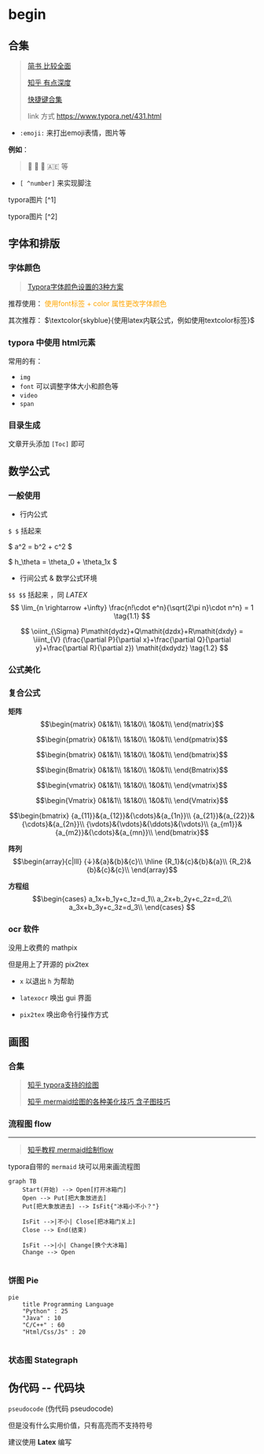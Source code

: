 # begin

## 合集

> [简书 比较全面](https://www.jianshu.com/p/65b514ecad9e)
>
> [知乎 有点深度](https://zhuanlan.zhihu.com/p/596847931)
>
> [快捷键合集](https://blog.csdn.net/zywvvd/article/details/109457257)
>
> link 方式 <https://www.typora.net/431.html>



- `:emoji:` 来打出emoji表情，图片等

**例如**：

> :hugs: :hocho:  :email: :united_arab_emirates: 等

- `[ ^number]` 来实现脚注    

typora图片 [^1]

typora图片 [^2]



## 字体和排版

### 字体颜色

> [Typora字体颜色设置的3种方案](https://blog.csdn.net/liulei952413829/article/details/114670380)

推荐使用： <font color='orange'>使用font标签 + color 属性更改字体颜色</font>

其次推荐： $\textcolor{skyblue}{使用latex内联公式，例如使用textcolor标签}$



### typora 中使用 html元素

常用的有：

- `img`
- `font`    可以调整字体大小和颜色等
- `video`
- `span`



### 目录生成

文章开头添加 `[Toc]` 即可



## 数学公式

### 一般使用

- 行内公式

`$ $` 括起来

$ a^2 = b^2 + c^2 $

$ h_\theta = \theta_0 + \theta_1x $



- 行间公式 & 数学公式环境

`$$ $$` 括起来 ，同 $\mathit{LATEX}$
$$
\lim_{n \rightarrow +\infty} \frac{n!\cdot e^n}{\sqrt{2\pi n}\cdot n^n} = 1 \tag{1.1}
$$

$$
\oiint_{\Sigma} P\mathit{dydz}+Q\mathit{dzdx}+R\mathit{dxdy} = \iiint_{V} (\frac{\partial P}{\partial x}+\frac{\partial Q}{\partial y}+\frac{\partial R}{\partial z}) \mathit{dxdydz} \tag{1.2}
$$



### 公式美化



### 复合公式

**矩阵**
$$\begin{matrix}
0&1&1\\
1&1&0\\
1&0&1\\
\end{matrix}$$

$$\begin{pmatrix}
0&1&1\\
1&1&0\\
1&0&1\\
\end{pmatrix}$$

$$\begin{bmatrix}
0&1&1\\
1&1&0\\
1&0&1\\
\end{bmatrix}$$

$$\begin{Bmatrix}
0&1&1\\
1&1&0\\
1&0&1\\
\end{Bmatrix}$$

$$\begin{vmatrix}
0&1&1\\
1&1&0\\
1&0&1\\
\end{vmatrix}$$

$$\begin{Vmatrix}
0&1&1\\
1&1&0\\
1&0&1\\
\end{Vmatrix}$$

$$\begin{bmatrix}
{a_{11}}&{a_{12}}&{\cdots}&{a_{1n}}\\
{a_{21}}&{a_{22}}&{\cdots}&{a_{2n}}\\
{\vdots}&{\vdots}&{\ddots}&{\vdots}\\
{a_{m1}}&{a_{m2}}&{\cdots}&{a_{mn}}\\
\end{bmatrix}$$

**阵列**
$$\begin{array}{c|lll}
{↓}&{a}&{b}&{c}\\
\hline
{R_1}&{c}&{b}&{a}\\
{R_2}&{b}&{c}&{c}\\
\end{array}$$

**方程组**
$$\begin{cases}
a_1x+b_1y+c_1z=d_1\\
a_2x+b_2y+c_2z=d_2\\
a_3x+b_3y+c_3z=d_3\\
\end{cases}
$$



### ocr 软件

没用上收费的 mathpix

但是用上了开源的 pix2tex

- `x` 以退出 `h` 为帮助

- `latexocr` 唤出 gui 界面
- `pix2tex` 唤出命令行操作方式





## 画图

### 合集

>[知乎 typora支持的绘图](https://zhuanlan.zhihu.com/p/168050791?utm_id=0)
>
>[知乎 mermaid绘图的各种美化技巧 含子图技巧](https://zhuanlan.zhihu.com/p/481032338?utm_id=0)
>
>

### 流程图 flow

----

> [知乎教程 mermaid绘制flow](https://zhuanlan.zhihu.com/p/69495726)

typora自带的 `mermaid` 块可以用来画流程图

```mermaid
graph TB
    Start(开始) --> Open[打开冰箱门]
    Open --> Put[把大象放进去]
    Put[把大象放进去] --> IsFit{"冰箱小不小？"}
    
    IsFit -->|不小| Close[把冰箱门关上]
    Close --> End(结束)
        
    IsFit -->|小| Change[换个大冰箱]
    Change --> Open
    
```





### 饼图 Pie

```mermaid
pie
	title Programming Language
	"Python" : 25
	"Java" : 10
	"C/C++" : 60
	"Html/Css/Js" : 20
	
```





### 状态图 Stategraph





## 伪代码 -- 代码块

`pseudocode` (伪代码 pseudocode)

但是没有什么实用价值，只有高亮而不支持符号

建议使用 **Latex** 编写











